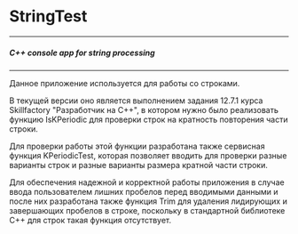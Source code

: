 # StringTest
***
##### C++ console app for string processing
***

Данное приложение используется для работы со строками.

В текущей версии оно является выполнением задания 12.7.1 курса Skillfactory "Разработчик на С++", в котором нужно было реализовать функцию IsKPeriodic для проверки строк на кратность повторения части строки.

Для проверки работы этой функции разработана также сервисная функция KPeriodicTest, которая позволяет вводить для проверки разные варианты строк и разные варианты размера кратной части строки.

Для обеспечения надежной и корректной работы приложения в случае ввода пользователем лишних пробелов перед вводимыми данными и после них разработана также функция Trim для удаления лидирующих и завершающих пробелов в строке, поскольку в стандартной библиотеке С++ для строк такая функция отсутствует.

